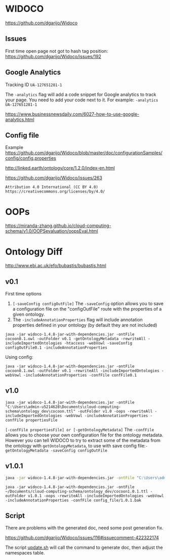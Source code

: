 # WIDOCO
https://github.com/dgarijo/Widoco

## Issues
First time open page not got to hash tag position: https://github.com/dgarijo/Widoco/issues/192

## Google Analytics
Tracking ID `UA-127651281-1`

The `-analytics` flag will add a code snippet for Google analytics to track your page.
You need to add your code next to it. For example: `-analytics UA-127651281-1`

https://www.businessnewsdaily.com/6027-how-to-use-google-analytics.html

## Config file
Example
https://github.com/dgarijo/Widoco/blob/master/doc/configurationSamples/config/config.properties

http://linked.earth/ontology/core/1.2.0/index-en.html

https://github.com/dgarijo/Widoco/issues/263

```
Attribution 4.0 International (CC BY 4.0)
https://creativecommons.org/licenses/by/4.0/
```

# OOPs
https://miranda-zhang.github.io/cloud-computing-schema/v1.0/OOPSevaluation/oopsEval.html

# Ontology Diff
http://www.ebi.ac.uk/efo/bubastis/bubastis.html

## v0.1
First time options
1. `[-saveConfig configOutFile]`
   The `-saveConfig` option allows you to save a configuration file on the "configOutFile" route with the properties of a given ontology.
2. The `-includeAnnotationProperties` flag will include annotation properties defined in your ontology (by default they are not included)
```
java -jar widoco-1.4.8-jar-with-dependencies.jar -ontFile cocoon0.1.owl -outFolder v0.1 -getOntologyMetadata -rewriteAll -includeImportedOntologies -htaccess -webVowl -saveConfig configOutFile0.1 -includeAnnotationProperties
```
Using config:
```
java -jar widoco-1.4.8-jar-with-dependencies.jar -ontFile cocoon0.1.owl -outFolder v0.1 -rewriteAll -includeImportedOntologies -webVowl -includeAnnotationProperties -confFile confFile0.1
```

## v1.0
```
java -jar widoco-1.4.8-jar-with-dependencies.jar -ontFile "C:\Users\admin-u5214628\Documents\cloud-computing-schema\ontology_dev\cocoon.ttl" -outFolder v1.0 -oops -rewriteAll -includeImportedOntologies -webVowl -includeAnnotationProperties -confFile propertiesFile 
```
`[-confFile propertiesFile] or [-getOntologyMetadata]`
The `-confFile` allows you to choose your own configuration file for the ontology metadata. However you can tell WIDOCO to try to extract some of the metadata from the ontology with `getOntologyMetadata`, to use with save config file:`-getOntologyMetadata -saveConfig configOutFile `

## v1.0.1
```bash
java -jar widoco-1.4.8-jar-with-dependencies.jar -ontFile "C:\Users\admin-u5214628\Documents\cloud-computing-schema\ontology_dev\cocoon1.0.1.ttl" -outFolder v1.0.1 -oops -rewriteAll -includeImportedOntologies -webVowl -includeAnnotationProperties -confFile config_file/1.0.1 
```
```
java -jar widoco-1.4.8-jar-with-dependencies.jar -ontFile ~/Documents/cloud-computing-schema/ontology_dev/cocoon1.0.1.ttl -outFolder v1.0.1 -oops -rewriteAll -includeImportedOntologies -webVowl -includeAnnotationProperties -confFile config_file/1.0.1.bak
```

## Script
There are problems with the generated doc, need some post generation fix.

https://github.com/dgarijo/Widoco/issues/116#issuecomment-422322174

The script [update.sh](update.sh) will call the command to generate doc, then adjust the namespaces table.
